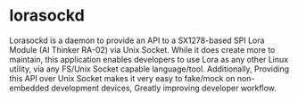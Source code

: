 # lorasockd

Lorasockd is a daemon to provide an API to a SX1278-based SPI Lora Module (AI Thinker RA-02) via Unix Socket. While it does create more to maintain, this application enables developers to use Lora as any other Linux utility, via any FS/Unix Socket capable language/tool. Additionally, Providing this API over Unix Socket makes it very easy to fake/mock on non-embedded development devices, Greatly improving developer workflow.
